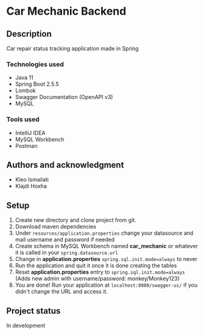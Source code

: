 # Car Mechanic Backend

## Description
Car repair status tracking application made in Spring

### Technologies used
* Java 11
* Spring Boot 2.5.5
* Lombok
* Swagger Documentation (OpenAPI v3)
* MySQL

### Tools used
* IntelliJ IDEA
* MySQL Workbench
* Postman

## Authors and acknowledgment
* Kleo Ismailati
* Klajdi Hoxha

## Setup
1. Create new directory and clone project from git.
2. Download maven dependencies
3. Under ```resources/application.properties``` change your datasource and mail username and password if needed
4. Create schema in MySQL Workbench named **car_mechanic** or whatever it is called in your ```spring.datasource.url```
5. Change in **application.properties** ```spring.sql.init.mode=always``` to never
6. Run the application and quit it once it is done creating the tables
7. Reset **application.properties** entry to ```spring.sql.init.mode=always``` (Adds new admin with username/password: monkey/Monkey123)
8. You are done! Run your application at ```localhost:8080/swagger-ui/``` if you didn't change the URL and access it.

## Project status
In development